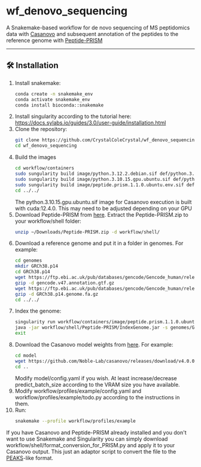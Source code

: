 # wf_denovo_sequencing

A Snakemake-based workflow for de novo sequencing of MS peptidomics data with [Casanovo](https://github.com/Noble-Lab/casanovo) and subsequent annotation of the peptides to the reference genome with [Peptide-PRISM](https://pubmed.ncbi.nlm.nih.gov/32561536/)

---

## 🛠️ Installation
1. Install snakemake:
   ```bash
   conda create -n snakemake_env
   conda activate snakemake_env
   conda install bioconda::snakemake
   ```
2. Install singularity according to the tutorial here: https://docs.sylabs.io/guides/3.0/user-guide/installation.html
3. Clone the repository:
   ```bash
   git clone https://github.com/CrystalColeCrystal/wf_denovo_sequencing.git
   cd wf_denovo_sequencing
   ```
4. Build the images
   ```bash
   cd workflow/containers
   sudo sungularity build image/python.3.12.2.debian.sif def/python.3.12.2.debian.def
   sudo sungularity build image/python.3.10.15.gpu.ubuntu.sif def/python.3.10.15.gpu.ubuntu.def
   sudo sungularity build image/peptide.prism.1.1.0.ubuntu.env.sif def/peptide.prism.1.1.0.ubuntu.env.def
   cd ../../
   ```
   The python.3.10.15.gpu.ubuntu.sif image for Casanovo execution is built with cuda:12.4.0. This may need to be adjusted depending on your GPU
5. Download Peptide-PRISM from [here](https://www.uni-wuerzburg.de/sft/erfindungen-patente-und-lizenzen-jmu-und-ukw/download-software-for-scientific-purposes/). Extract the Peptide-PRISM.zip to your workflow/shell folder:
   ```bash
   unzip ~/Downloads/Peptide-PRISM.zip -d workflow/shell/
   ```
6. Download a reference genome and put it in a folder in genomes. For example:
   ```bash
   cd genomes
   mkdir GRCh38.p14
   cd GRCh38.p14
   wget https://ftp.ebi.ac.uk/pub/databases/gencode/Gencode_human/release_47/gencode.v47.annotation.gtf.gz
   gzip -d gencode.v47.annotation.gtf.gz
   wget https://ftp.ebi.ac.uk/pub/databases/gencode/Gencode_human/release_47/GRCh38.p14.genome.fa.gz
   gzip -d GRCh38.p14.genome.fa.gz
   cd ../../
   ```
7. Index the genome:
   ```bash
   singularity run workflow/containers/image/peptide.prism.1.1.0.ubuntu.env.sif
   java -jar workflow/shell/Peptide-PRISM/IndexGenome.jar -s genomes/GRCh38.p14/GRCh38.p14.genome.fa -a genomes/GRCh38.p14/gencode.v47.annotation.gtf -nomapping -o genomes/GRCh38.p14/GRCh38.p14
   exit
   ```
8. Download the Casanovo model weights from [here](https://github.com/Noble-Lab/casanovo/releases). For example:
   ```bash
   cd model
   wget https://github.com/Noble-Lab/casanovo/releases/download/v4.0.0/casanovo_nontryptic.ckpt
   cd ..
   ```
   Modify model/config.yaml if you wish. At least increase/decrease predict_batch_size according to the VRAM size you have available.
9. Modify workflow/profiles/example/config.yaml and workflow/profiles/example/todo.py according to the instructions in them.
10. Run:
    ```bash
    snakemake --profile workflow/profiles/example
    ```

If you have Casanovo and Peptide-PRISM already installed and you don't want to use Snakemake and Singularity you can simply download workflow/shell/format_conversion_for_PRISM.py and apply it to your Casanovo output. This just an adaptor script to convert the file to the [PEAKS](https://pubmed.ncbi.nlm.nih.gov/14558135/)-like format.
   

